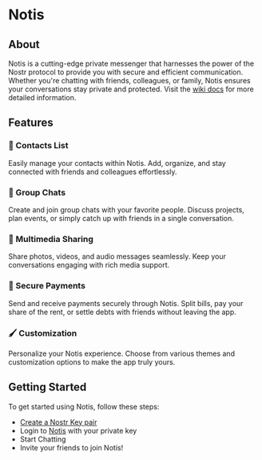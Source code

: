 # Notis

## About

Notis is a cutting-edge private messenger that harnesses the power of the Nostr protocol to provide you with secure and efficient communication. Whether you're chatting with friends, colleagues, or family, Notis ensures your conversations stay private and protected. Visit the [wiki docs](https://github.com/davisssamuel/notis/wiki) for more detailed information.

## Features

### 📱 Contacts List
Easily manage your contacts within Notis. Add, organize, and stay connected with friends and colleagues effortlessly.

### 💬 Group Chats
Create and join group chats with your favorite people. Discuss projects, plan events, or simply catch up with friends in a single conversation.

### 📂 Multimedia Sharing
Share photos, videos, and audio messages seamlessly. Keep your conversations engaging with rich media support.

### 💸 Secure Payments
Send and receive payments securely through Notis. Split bills, pay your share of the rent, or settle debts with friends without leaving the app.

### 🖌️ Customization
Personalize your Notis experience. Choose from various themes and customization options to make the app truly yours.

## Getting Started

To get started using Notis, follow these steps:

- [Create a Nostr Key pair]()
- Login to [Notis](http://163.11.236.128) with your private key
- Start Chatting
- Invite your friends to join Notis!
